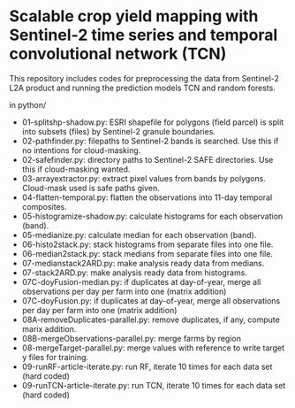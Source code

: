 # Scalable crop yield mapping with Sentinel-2 time series and temporal convolutional network (TCN)

This repository includes codes for preprocessing the data from Sentinel-2 L2A product and running the prediction models TCN and random forests.

in python/

- 01-splitshp-shadow.py: ESRI shapefile for polygons (field parcel) is split into subsets (files) by Sentinel-2 granule boundaries.
- 02-pathfinder.py: filepaths to Sentinel-2 bands is searched. Use this if no intentions for cloud-masking.
- 02-safefinder.py: directory paths to Sentinel-2 SAFE directories. Use this if cloud-masking wanted.
- 03-arrayextractor.py: extract pixel values from bands by polygons. Cloud-mask used is safe paths given.
- 04-flatten-temporal.py: flatten the observations into 11-day temporal composites.
- 05-histogramize-shadow.py: calculate histograms for each observation (band).
- 05-medianize.py: calculate median for each observation (band).
- 06-histo2stack.py: stack histograms from separate files into one file.
- 06-median2stack.py: stack medians from separate files into one file.
- 07-medianstack2ARD.py: make analysis ready data from medians.
- 07-stack2ARD.py: make analysis ready data from histograms.
- 07C-doyFusion-median.py: if duplicates at day-of-year, merge all observations per day per farm into one (matrix addition)
- 07C-doyFusion.py: if duplicates at day-of-year, merge all observations per day per farm into one (matrix addition)
- 08A-removeDuplicates-parallel.py: remove duplicates, if any, compute marix addition.
- 08B-mergeObservations-parallel.py: merge farms by region
- 08-mergeTarget-parallel.py: merge values with reference to write target y files for training.
- 09-runRF-article-iterate.py: run RF, iterate 10 times for each data set (hard coded)
- 09-runTCN-article-iterate.py: run TCN, iterate 10 times for each data set (hard coded)


